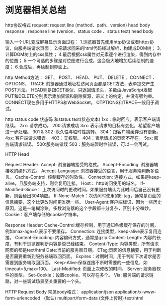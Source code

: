 
# 浏览器相关总结

http协议格式
request: request line (method、path、version)
            head 
            body
response : response line (version、status code 、status text)
             head
             body


输入一个URL变成屏幕显示页面过程：
1.浏览器首先使用http协议或者https协议，向服务端请求页面；
2.把请求回来的html代码经过解析，构建成DOM树；
3.计算DOM树上的css属性；
4.最后根据css属性对元素逐个进行渲染，得到内存中的位图；
5.一个可选的步骤是对位图进行合成，这会极大地增加后续绘制的速度；
6.合成后，再绘制到界面上。

http Method方法：
GET、 POST、 HEAD、 PUT、 DELETE 、CONNECT 、OPTIONS、 TRACE
浏览器通过地址栏访问页面都是GET方法，表单提交产生POST方法。
HEAD则是跟GET类似，只返回请求头，多数由JavaScript发起
PUT和DELETE分别表示添加资源和删除资源，语义上的约定，并没有强约束。
CONNECT现在多用于HTTPS和WebSocket。
OTPTIONS和TRACE一般用于调试。

http status code 状态码 和status text(状态文本)
 1xx：临时回应，表示客户端请继续。
 2xx: 请求成功。
    200:请求成功
 3xx: 表示请求的目标有变化，希望客户端进一步处理。
     301 & 302 :永久性与临时性跳转。
     304：跟客户端缓存没有更新。
 4xx: 客户端请求错误。
     403：无权限。
     404：表示请求的页面不存在。
 5xx: 服务端请求错误。
     500:服务端错误
     503：服务端暂时性错误，可以一会再试。

HTTP Head

Request Header:
Accept: 浏览器端接受的格式。
Accept-Encoding: 浏览器端接收的编码方式。
Accept-Language: 浏览器接受的语言，用于服务端判断多语言。
Cache-Control: 控制缓存的时效性。
Connection: 连接方式，如果是keep-alive，且服务端支持，则会复用连接。
Host： http访问使用的域名。
If-Modified-Since： 上次访问时的更改时间，如果服务端认为此时间后自己没有更新，则会给出304响应。
If-None-Match：次访问时使用的E-tag，通常是页面的信息摘要，这个比更改时间更准确一些。
User-Agent:客户端标识，因为一些历史原因，这是一笔糊涂账，多数浏览器的这个字段都十分复杂，区别十分微妙。
Cookie：客户端存储的cookie字符串。

Response Header:
   Cache-Control:缓存控制，用于通知各级缓存保存的时间，例如max-age=0,表示不要缓存。
   Connection: 连接类型，keep-alive表示复用连接。
   Content-Encoding: 内容编码方式，通常是gzip
   Content-Length: 内容的长度，有利于浏览器判断内容是否已经结束。
   Content-Type: 内容类型，所有请求网页的都是text/html
   Date:当前的服务器日期。
   ETag:页面的信息摘要，用于判断是否需要重新到服务器端取回页面。
   Expires：过期时间，用于判断下次请求是否需要到服务端取回页面。
   Keep-Alive:保存连接不断时需要的一些信息，如timeout=5,max=100。
   Last-Modified: 页面上次修改的时间。
   Server: 服务器软件的类型。
   Set-Cookie：设置cookie，可以存在多个。
   Via: 服务端的请求链路，对一些调试场景至关重要的一个头。

   HTTP Request Body
   常见body格式：
       application/json
       application/x-www-form-urlencoded （默认)
       multipart/form-data (文件上传时)
       text/html